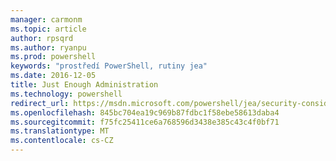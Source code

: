```yaml
---
manager: carmonm
ms.topic: article
author: rpsqrd
ms.author: ryanpu
ms.prod: powershell
keywords: "prostředí PowerShell, rutiny jea"
ms.date: 2016-12-05
title: Just Enough Administration
ms.technology: powershell
redirect_url: https://msdn.microsoft.com/powershell/jea/security-considerations
ms.openlocfilehash: 845bc704ea19c969b87fdbc1f58ebe58613daba4
ms.sourcegitcommit: f75fc25411ce6a768596d3438e385c43c4f0bf71
ms.translationtype: MT
ms.contentlocale: cs-CZ
---
```

